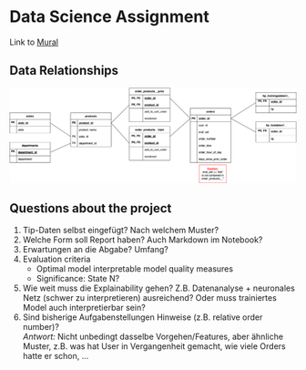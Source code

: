 # Data Science Assignment

Link
to [Mural](https://app.mural.co/t/sap10/m/sap10/1716206632221/a37dd7bad0b27f9cfa81c4753374f1210cf6925a?sender=udbcd2399998d4bf1d3a67360)

## Data Relationships

![Data Relations](data/supplementary/data_relations.svg)

## Questions about the project

1. Tip-Daten selbst eingefügt? Nach welchem Muster?
2. Welche Form soll Report haben? Auch Markdown im Notebook?
3. Erwartungen an die Abgabe? Umfang?
4. Evaluation criteria
    - Optimal model interpretable model quality measures
    - Significance: State N?
5. Wie weit muss die Explainability gehen? Z.B. Datenanalyse + neuronales Netz (schwer zu interpretieren) ausreichend?
   Oder muss trainiertes Model auch interpretierbar sein?
6. Sind bisherige Aufgabenstellungen Hinweise (z.B. relative order number)?  
   *Antwort:* Nicht unbedingt dasselbe Vorgehen/Features, aber ähnliche Muster, z.B. was hat User in Vergangenheit
   gemacht, wie viele Orders hatte er schon, ...
